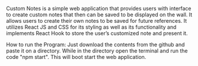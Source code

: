 Custom Notes is a simple web application that provides users with interface to create custom notes that then can be saved to be displayed on the wall. 
It allows users to create their own notes to be saved for future references. It utilizes React JS and CSS for its styling as well as its functionality and implements React Hook to store the user’s customized note and present it.

How to run the Program: Just download the contents from the github and paste it on a directory. While in the directory open the terminal and run the code "npm start". This will boot start the web application.
